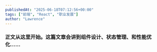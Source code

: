 ```yaml
---
publishedAt: "2025-06-18T07:12:56+00:00"
tags: ["前端", "React", "职业发展"]
author: "Lawrence"
---
```


### 正文从这里开始。这篇文章会讲到组件设计、状态管理、和性能优化……
